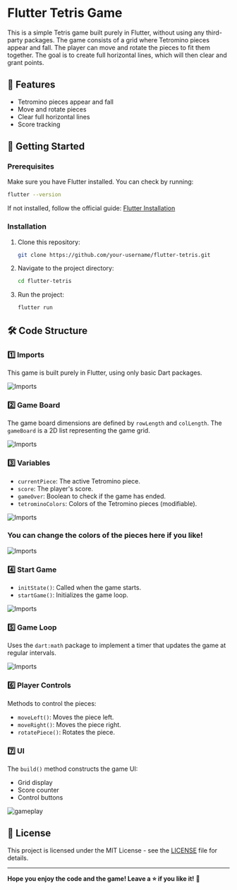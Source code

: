 # Flutter Tetris Game

This is a simple Tetris game built purely in Flutter, without using any third-party packages. The game consists of a grid where Tetromino pieces appear and fall. The player can move and rotate the pieces to fit them together. The goal is to create full horizontal lines, which will then clear and grant points.

## 📌 Features
- Tetromino pieces appear and fall
- Move and rotate pieces
- Clear full horizontal lines
- Score tracking

## 🚀 Getting Started

### Prerequisites
Make sure you have Flutter installed. You can check by running:
```sh
flutter --version
```
If not installed, follow the official guide: [Flutter Installation](https://flutter.dev/docs/get-started/install)

### Installation
1. Clone this repository:
   ```sh
   git clone https://github.com/your-username/flutter-tetris.git
   ```
2. Navigate to the project directory:
   ```sh
   cd flutter-tetris
   ```
3. Run the project:
   ```sh
   flutter run
   ```

## 🛠️ Code Structure

### 1️⃣ Imports
This game is built purely in Flutter, using only basic Dart packages.

![Imports](assets/code/imports.png)

### 2️⃣ Game Board
The game board dimensions are defined by `rowLength` and `colLength`. The `gameBoard` is a 2D list representing the game grid.

![Imports](assets/code/dimensions.png)

### 3️⃣ Variables
- `currentPiece`: The active Tetromino piece.
- `score`: The player's score.
- `gameOver`: Boolean to check if the game has ended.
- `tetrominoColors`: Colors of the Tetromino pieces (modifiable).

![Imports](assets/code/variables.png)

### You can change the colors of the pieces here if you like!

![Imports](assets/code/colors.png)

### 4️⃣ Start Game
- `initState()`: Called when the game starts.
- `startGame()`: Initializes the game loop.

![Imports](assets/code/start.png)

### 5️⃣ Game Loop
Uses the `dart:math` package to implement a timer that updates the game at regular intervals.

![Imports](assets/code/gameloop.png)

### 6️⃣ Player Controls
Methods to control the pieces:
- `moveLeft()`: Moves the piece left.
- `moveRight()`: Moves the piece right.
- `rotatePiece()`: Rotates the piece.

### 7️⃣ UI
The `build()` method constructs the game UI:
- Grid display
- Score counter
- Control buttons

![gameplay](assets/code/Tetris.gif)

## 📜 License
This project is licensed under the MIT License - see the [LICENSE](LICENSE) file for details.

---

**Hope you enjoy the code and the game! Leave a ⭐ if you like it!** 🚀
